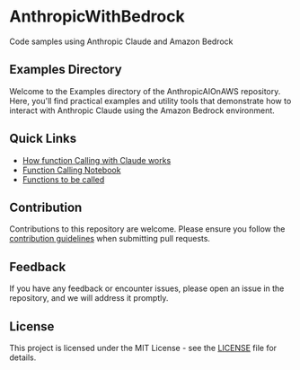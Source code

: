 # AnthropicWithBedrock

Code samples using Anthropic Claude and Amazon Bedrock

## Examples Directory

Welcome to the Examples directory of the AnthropicAIOnAWS repository. Here, you'll find practical examples and utility tools that demonstrate how to interact with Anthropic Claude using the Amazon Bedrock environment.

## Quick Links

- [How function Calling with Claude works](./examples/function_calling/README.md)
- [Function Calling Notebook](./examples/function_calling/anthropic_func_calling.ipynb)
- [Functions to be called](./examples/function_calling/tools.py)

## Contribution

Contributions to this repository are welcome. Please ensure you follow the [contribution guidelines](../CONTRIBUTING.md) when submitting pull requests.

## Feedback

If you have any feedback or encounter issues, please open an issue in the repository, and we will address it promptly.

## License

This project is licensed under the MIT License - see the [LICENSE](../LICENSE) file for details.
